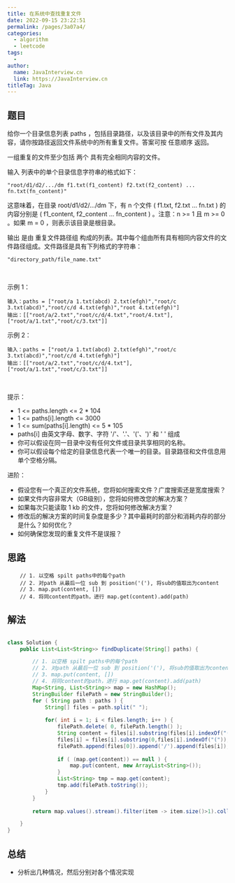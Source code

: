 ```yaml
---
title: 在系统中查找重复文件
date: 2022-09-15 23:22:51
permalink: /pages/3a07a4/
categories:
  - algorithm
  - leetcode
tags:
  - 
author: 
  name: JavaInterview.cn
  link: https://JavaInterview.cn
titleTag: Java
---
```


## 题目

给你一个目录信息列表 paths ，包括目录路径，以及该目录中的所有文件及其内容，请你按路径返回文件系统中的所有重复文件。答案可按 任意顺序 返回。

一组重复的文件至少包括 两个 具有完全相同内容的文件。

输入 列表中的单个目录信息字符串的格式如下：

    "root/d1/d2/.../dm f1.txt(f1_content) f2.txt(f2_content) ... fn.txt(fn_content)"
这意味着，在目录 root/d1/d2/.../dm 下，有 n 个文件 ( f1.txt, f2.txt ... fn.txt ) 的内容分别是 ( f1_content, f2_content ... fn_content ) 。注意：n >= 1 且 m >= 0 。如果 m = 0 ，则表示该目录是根目录。

输出 是由 重复文件路径组 构成的列表。其中每个组由所有具有相同内容文件的文件路径组成。文件路径是具有下列格式的字符串：

    "directory_path/file_name.txt"
 

示例 1：

    输入：paths = ["root/a 1.txt(abcd) 2.txt(efgh)","root/c 3.txt(abcd)","root/c/d 4.txt(efgh)","root 4.txt(efgh)"]
    输出：[["root/a/2.txt","root/c/d/4.txt","root/4.txt"],["root/a/1.txt","root/c/3.txt"]]
示例 2：

    输入：paths = ["root/a 1.txt(abcd) 2.txt(efgh)","root/c 3.txt(abcd)","root/c/d 4.txt(efgh)"]
    输出：[["root/a/2.txt","root/c/d/4.txt"],["root/a/1.txt","root/c/3.txt"]]
 

提示：

- 1 <= paths.length <= 2 * 104
- 1 <= paths[i].length <= 3000
- 1 <= sum(paths[i].length) <= 5 * 105
- paths[i] 由英文字母、数字、字符 '/'、'.'、'('、')' 和 ' ' 组成
- 你可以假设在同一目录中没有任何文件或目录共享相同的名称。
- 你可以假设每个给定的目录信息代表一个唯一的目录。目录路径和文件信息用单个空格分隔。

进阶：

- 假设您有一个真正的文件系统，您将如何搜索文件？广度搜索还是宽度搜索？
- 如果文件内容非常大（GB级别），您将如何修改您的解决方案？
- 如果每次只能读取 1 kb 的文件，您将如何修改解决方案？
- 修改后的解决方案的时间复杂度是多少？其中最耗时的部分和消耗内存的部分是什么？如何优化？
- 如何确保您发现的重复文件不是误报？


## 思路

        // 1. 以空格 spilt paths中的每个path
        // 2. 对path 从最后一位 sub 到 position('('), 将sub的值取出为content
        // 3. map.put(content, [])
        // 4. 将同content的path，进行 map.get(content).add(path)


## 解法
```java

class Solution {
    public List<List<String>> findDuplicate(String[] paths) {

        // 1. 以空格 spilt paths中的每个path
        // 2. 对path 从最后一位 sub 到 position('('), 将sub的值取出为content
        // 3. map.put(content, [])
        // 4. 将同content的path，进行 map.get(content).add(path)
        Map<String, List<String>> map = new HashMap();
        StringBuilder filePath = new StringBuilder();
        for ( String path : paths ) {
            String[] files = path.split(" ");
            
            for( int i = 1; i < files.length; i++ ) {
                filePath.delete( 0, filePath.length() );
                String content = files[i].substring(files[i].indexOf("("));
                files[i] = files[i].substring(0,files[i].indexOf("("));
                filePath.append(files[0]).append('/').append(files[i]);
                
                if ( (map.get(content)) == null ) {
                    map.put(content, new ArrayList<String>());
                }
                List<String> tmp = map.get(content);
                tmp.add(filePath.toString());
            }
        }
        
        return map.values().stream().filter(item -> item.size()>1).collect(Collectors.toList());

    }
}
```

## 总结

- 分析出几种情况，然后分别对各个情况实现 
